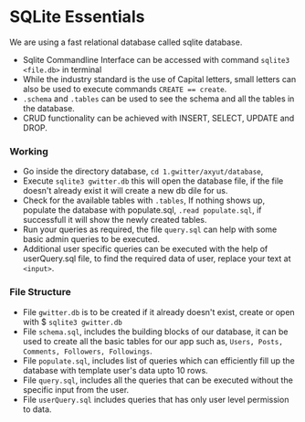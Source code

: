 # SQLite Essentials

We are using a fast relational database called sqlite database.

- Sqlite Commandline Interface can be accessed with command `sqlite3 <file.db>` in terminal
- While the industry standard is the use of Capital letters, small letters can also be used to execute commands `CREATE == create`.
- `.schema` and `.tables` can be used to see the schema and all the tables in the database.
- CRUD functionality can be achieved with INSERT, SELECT, UPDATE and DROP.

### Working

- Go inside the directory database, `cd 1.gwitter/axyut/database`,
- Execute `sqlite3 gwitter.db` this will open the database file, if the file doesn't already exist it will create a new db dile for us.
- Check for the available tables with `.tables`, If nothing shows up, populate the database with populate.sql, `.read populate.sql`, if successfull it will show the newly created tables.
- Run your queries as required, the file `query.sql` can help with some basic admin queries to be executed.
- Additional user specific queries can be executed with the help of userQuery.sql file, to find the required data of user, replace your text at `<input>`.

### File Structure

- File `gwitter.db` is to be created if it already doesn't exist, create or open with $ `sqlite3 gwitter.db`
- File `schema.sql`, includes the building blocks of our database, it can be used to create all the basic tables for our app such as, `Users, Posts, Comments, Followers, Followings`.
- File `populate.sql`, includes list of queries which can efficiently fill up the database with template user's data upto 10 rows.
- File `query.sql`, includes all the queries that can be executed without the specific input from the user.
- File `userQuery.sql` includes queries that has only user level permission to data.
